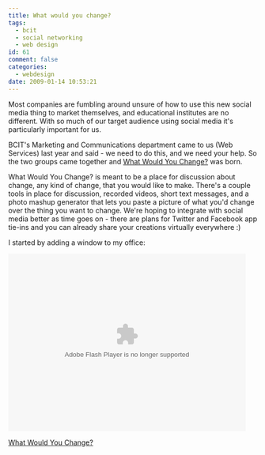 ```yaml
---
title: What would you change?
tags:
  - bcit
  - social networking
  - web design
id: 61
comment: false
categories:
  - webdesign
date: 2009-01-14 10:53:21
---
```


Most companies are fumbling around unsure of how to use this new social media thing to market themselves, and educational institutes are no different.  With so much of our target audience using social media it's particularly important for us.

BCIT's Marketing and Communications department came to us (Web Services) last year and said - we need to do this, and we need your help.  So the two groups came together and [What Would You Change?](http://whatwouldyouchange.ca) was born.

What Would You Change? is meant to be a place for discussion about change, any kind of change, that you would like to make.  There's a couple tools in place for discussion, recorded videos, short text messages, and a photo mashup generator that lets you paste a picture of what you'd change over the thing you want to change.  We're hoping to integrate with social media better as time goes on - there are plans for Twitter and Facebook app tie-ins and you can already share your creations virtually everywhere :)

I started by adding a window to my office:

<object classid="clsid:d27cdb6e-ae6d-11cf-96b8-444553540000" codebase="http://download.macromedia.com/pub/shockwave/cabs/flash/swflash.cab#version=9,0,0,0" width="480" height="360" id="viewer" align="middle"><param name="allowScriptAccess" value="sameDomain" /><param name="allowFullScreen" value="false" /><param name="movie" value="http://whatwouldyouchange.ca/sites/viewer/viewer.swf" /><param name="FlashVars" value="xmldoc=http://whatwouldyouchange.ca/show-us/xml/213&xmlfiletype=Default" /><param name="quality" value="high" /><param name="bgcolor" value="#ffffff" /><embed src="http://whatwouldyouchange.ca/sites/viewer/viewer.swf" quality="high" bgcolor="#ffffff" width="480" height="360" name="viewer" align="middle" allowScriptAccess="sameDomain" allowFullScreen="false" flashvars="xmldoc=http://whatwouldyouchange.ca/show-us/xml/213&xmlfiletype=Default" type="application/x-shockwave-flash" pluginspage="http://www.macromedia.com/go/getflashplayer" /></object>

[What Would You Change?](http://whatwouldyouchange.ca)